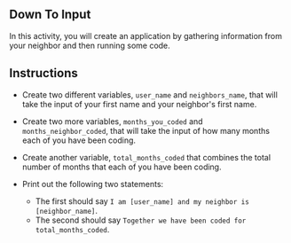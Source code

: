 ## Down To Input

In this activity, you will create an application by gathering information from your neighbor and then running some code.

## Instructions

  * Create two different variables, `user_name` and `neighbors_name`, that will take the input of your first name and your neighbor's first name.

  * Create two more variables, `months_you_coded` and `months_neighbor_coded`, that will take the input of how many months each of you have been coding.

  * Create another variable, `total_months_coded` that combines the total number of months that each of you have been coding. 

  * Print out the following two statements:
    *  The first should say `I am [user_name] and my neighbor is [neighbor_name]`.
    *  The second should say `Together we have been coded for total_months_coded`.

